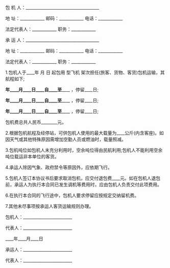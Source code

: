 
 


包 机 人：____________________________________


地 址：____________ 邮码：____________ 电话：____________


法定代表人：____________ 职务：____________


承 运 人：____________________________________


地 址：____________ 邮码：____________ 电话：____________


法定代表人：____________ 职务：____________


1.包机人于____年 月 日 起包用 型飞机 架次担任(旅客、货物、客货)包机运输，其航程如下;


____年____月____日____自____至________ ，停留____日;


____年____月____日____自____至________ ，停留____日;


____年____月____日____自____至________ ，停留____日;


包机费总共人民币________元。


2.根据包机航程及经停站，可供包机人使用的最大载量为____公斤(内含客座)。如因天气或其他特殊原因需增加空勤人员或燃油时，载量照减。


3.包机吨位如包机人未充分利用时，空余吨位得由民航利用;包机人不能利用空余吨位载运非本单位的客货。


4.承运人除因气象、政府禁令等原因外，应依期飞行。


5.包机人签订本协议书后要求取消包机，应交付退包费____元。如在包机人退包前，承运人为执行本合同已发生调机等费用时，应由包机人负责交付此项费用。


6.在执行本合同的飞行途中，包机人要求停留应按规定交纳留机费。


7.其他未尽事项按承运人客货运输规则办理。


包机人：________________________


代表人：________________________


____年____月____日


承运人：________________________


代表人：________________________




 


 

 
 
 
 
 
  


  
 

  


  


  
 
 
 
 

